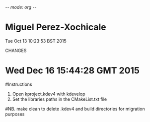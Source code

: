 -*- mode: org -*- 
# Miguel Perez-Xochicale 
Tue Oct 13 10:23:53 BST 2015


CHANGES
# Wed Dec 16 15:44:28 GMT 2015


#Instructions

1. Open kproject.kdev4 with kdevelop
2. Set the libraries paths in the CMakeList.txt file 


#NB. 
make clean to delete .kdev4 and build directories for migration purposes

